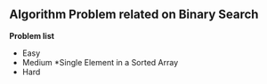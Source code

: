 ## Algorithm Problem related on Binary Search

**Problem list**
* Easy
* Medium
	*Single Element in a Sorted Array
* Hard